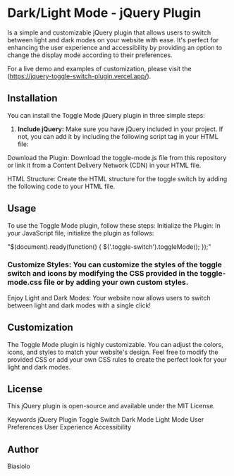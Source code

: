# Dark/Light Mode - jQuery Plugin

Is a simple and customizable jQuery plugin that allows users to switch between light and dark modes on your website with ease. It's perfect for enhancing the user experience and accessibility by providing an option to change the display mode according to their preferences.

For a live demo and examples of customization, please visit the (https://jquery-toggle-switch-plugin.vercel.app/).

## Installation

You can install the Toggle Mode jQuery plugin in three simple steps:

1. **Include jQuery:** Make sure you have jQuery included in your project. If not, you can add it by including the following script tag in your HTML file:
<script src="https://code.jquery.com/jquery-3.7.1.min.js"></script>

Download the Plugin: Download the toggle-mode.js file from this repository or link it from a Content Delivery Network (CDN) in your HTML file.
<script src="toggle-mode.js"></script>
HTML Structure: Create the HTML structure for the toggle switch by adding the following code to your HTML file.

## Usage
To use the Toggle Mode plugin, follow these steps:
Initialize the Plugin: In your JavaScript file, initialize the plugin as follows:

"$(document).ready(function() {
    $('.toggle-switch').toggleMode();
});"

### Customize Styles: You can customize the styles of the toggle switch and icons by modifying the CSS provided in the toggle-mode.css file or by adding your own custom styles.

Enjoy Light and Dark Modes: Your website now allows users to switch between light and dark modes with a single click!

## Customization
The Toggle Mode plugin is highly customizable. You can adjust the colors, icons, and styles to match your website's design. Feel free to modify the provided CSS or add your own CSS rules to create the perfect look for your light and dark modes.

## License
This jQuery plugin is open-source and available under the MIT License.

Keywords
jQuery
Plugin
Toggle Switch
Dark Mode
Light Mode
User Preferences
User Experience
Accessibility

## Author
Biasiolo
